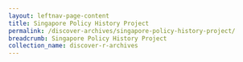 ```yaml
---
layout: leftnav-page-content
title: Singapore Policy History Project
permalink: /discover-archives/singapore-policy-history-project/
breadcrumb: Singapore Policy History Project
collection_name: discover-r-archives
---
```

